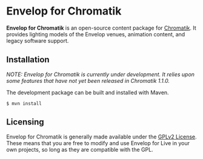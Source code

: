 # Envelop for Chromatik

**Envelop for Chromatik** is an open-source content package for [Chromatik](https://chromatik.co/). It provides lighting models of the Envelop venues, animation content, and legacy software support.

## Installation

_NOTE: Envelop for Chromatik is currently under development. It relies upon some features that have not yet been released in Chromatik 1.1.0._

The development package can be built and installed with Maven.

```
$ mvn install
```

## Licensing

Envelop for Chromatik is generally made available under the [GPLv2 License](https://www.gnu.org/licenses/old-licenses/gpl-2.0.en.html). These means that you are free to modify and use Envelop for Live in your own projects, so long as they are compatible with the GPL.
